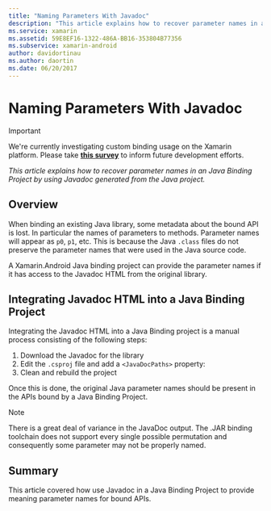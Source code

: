 ```yaml
---
title: "Naming Parameters With Javadoc"
description: "This article explains how to recover parameter names in an Java Binding Project by using Javadoc generated from the Java project."
ms.service: xamarin
ms.assetid: 59E8EF16-1322-486A-BB16-353804B77356
ms.subservice: xamarin-android
author: davidortinau
ms.author: daortin
ms.date: 06/20/2017
---
```


# Naming Parameters With Javadoc

> [!IMPORTANT]
> We're currently investigating custom binding usage on the Xamarin platform. Please take [**this survey**](https://www.surveymonkey.com/r/KKBHNLT) to inform future development efforts.

_This article explains how to recover parameter names in an Java Binding Project by using Javadoc generated from the Java project._

## Overview

When binding an existing Java library, some metadata about the bound 
API is lost. In particular the names of parameters to methods. 
Parameter names will appear as `p0`, `p1`, etc. This is because the 
Java `.class` files do not preserve the parameter names that were used 
in the Java source code. 

A Xamarin.Android Java binding project can provide the parameter names 
if it has access to the Javadoc HTML from the original library. 

## Integrating Javadoc HTML into a Java Binding Project

Integrating the Javadoc HTML into a Java Binding project is a manual 
process consisting of the following steps: 

1. Download the Javadoc for the library
2. Edit the `.csproj` file and add a `<JavaDocPaths>` property:
3. Clean and rebuild the project

Once this is done, the original Java parameter names should be present 
in the APIs bound by a Java Binding Project. 

> [!NOTE]
> There is a great deal of variance in the JavaDoc
output. The .JAR binding toolchain does not support every single
possible permutation and consequently some parameter may not be
properly named.

## Summary

This article covered how use Javadoc in a Java Binding Project to 
provide meaning parameter names for bound APIs. 
